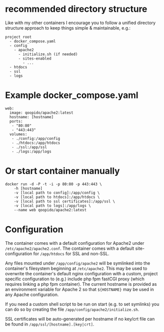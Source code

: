 # recommended directory structure #
Like with my other containers I encourage you to follow a unified directory structure approach to keep things simple & maintainable, e.g.:

```
project root
  - docker_compose.yaml
  - config
    - apache2
      - initialize.sh (if needed)
      - sites-enabled
        - ...
  - htdocs
  - ssl
  - logs
```

# Example docker_compose.yaml #
```
web:
  image: qoopido/apache2:latest
  hostname: [hostname]
  ports:
   - "80:80"
   - "443:443"
  volumes:
   - ./config:/app/config
   - ./htdocs:/app/htdocs
   - ./ssl:/app/ssl
   - ./logs:/app/logs
```

# Or start container manually #
```
docker run -d -P -t -i -p 80:80 -p 443:443 \
	-h [hostname]
	-v [local path to config]:/app/config \
	-v [local path to htdocs]:/app/htdocs \
	-v [local path to ssl certificates]:/app/ssl \
	-v [local path to logs]:/app/logs \
	--name web qoopido/apache2:latest
```

# Configuration #
The container comes with a default configuration for Apache2 under ```/etc/apache2/apache2.conf```. The container comes with a default site-configuration for ```/app/htdocs``` for SSL and non-SSL.

Any files mounted under ```/app/config/apache2``` will be symlinked into the container's filesystem beginning at ```/etc/apache2```. This may be used to overwrite the container's default nginx configuration with a custom, project specific configuration to (e.g.) include php fpm fastCGI proxy (which requires linking a php fpm container). The current hostname is provided as an environment variable for Apache 2 so that ```${HOSTNAME}``` may be used in any Apache configuration.

If you need a custom shell script to be run on start (e.g. to set symlinks) you can do so by creating the file ```/app/config/apache2/initialize.sh```.

SSL certificates will be auto-generated per hostname if no key/crt file can be found in ```/app/ssl/[hostname].[key|crt]```.